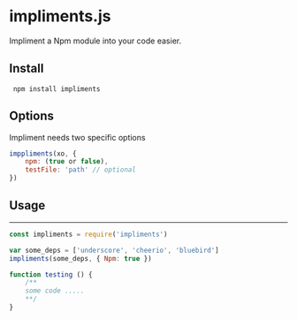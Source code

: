 # impliments.js
Impliment a Npm module into your code easier.
## Install
`` npm install impliments``
## Options
Impliment needs two specific options
```js
imppliments(xo, {
	npm: (true or false),
	testFile: 'path' // optional
})
```
## Usage
-----------
```js
const impliments = require('impliments')

var some_deps = ['underscore', 'cheerio', 'bluebird']
impliments(some_deps, { Npm: true })

function testing () {
	/**
	some code .....
	**/
}

```
